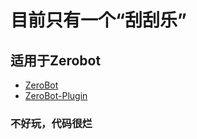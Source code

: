 # 目前只有一个“刮刮乐”
## 适用于Zerobot
- [ZeroBot](https://github.com/wdvxdr1123/ZeroBot)
- [ZeroBot-Plugin ](https://github.com/FloatTech/ZeroBot-Plugin)
### 不好玩，代码很烂
